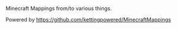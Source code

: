 Minecraft Mappings from/to various things.

Powered by https://github.com/kettingpowered/MinecraftMappings

